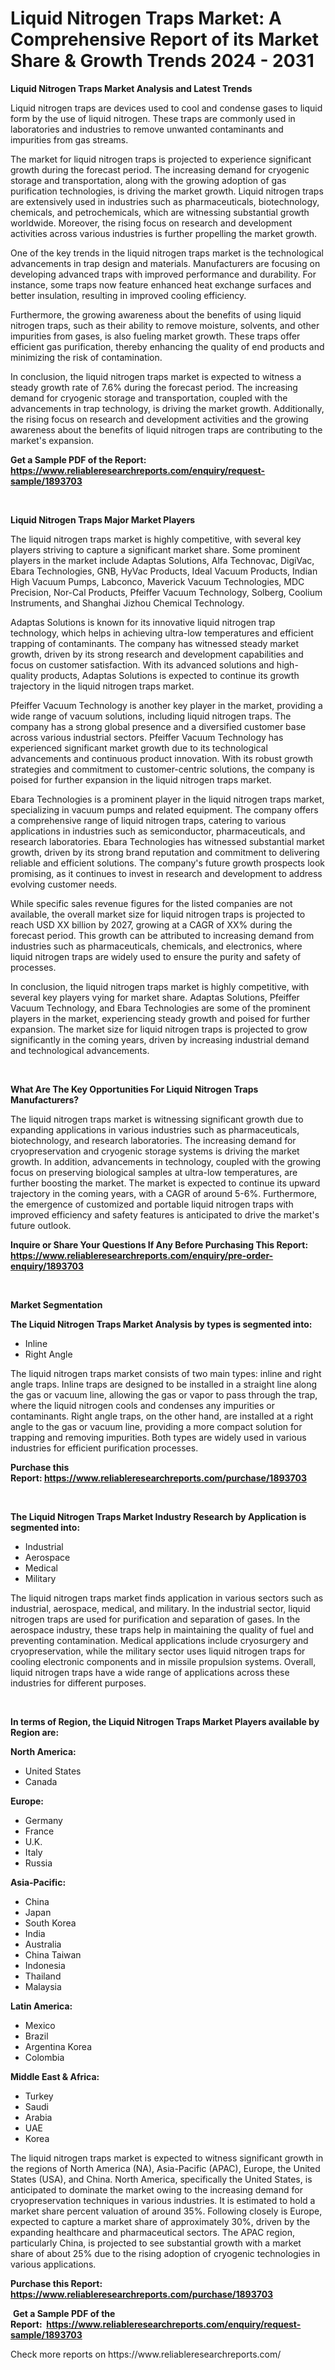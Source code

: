 <p><h1>Liquid Nitrogen Traps Market: A Comprehensive Report of its Market Share & Growth Trends 2024 - 2031</h1></p><p><strong>Liquid Nitrogen Traps Market Analysis and Latest Trends</strong></p>
<p><p>Liquid nitrogen traps are devices used to cool and condense gases to liquid form by the use of liquid nitrogen. These traps are commonly used in laboratories and industries to remove unwanted contaminants and impurities from gas streams.</p><p>The market for liquid nitrogen traps is projected to experience significant growth during the forecast period. The increasing demand for cryogenic storage and transportation, along with the growing adoption of gas purification technologies, is driving the market growth. Liquid nitrogen traps are extensively used in industries such as pharmaceuticals, biotechnology, chemicals, and petrochemicals, which are witnessing substantial growth worldwide. Moreover, the rising focus on research and development activities across various industries is further propelling the market growth.</p><p>One of the key trends in the liquid nitrogen traps market is the technological advancements in trap design and materials. Manufacturers are focusing on developing advanced traps with improved performance and durability. For instance, some traps now feature enhanced heat exchange surfaces and better insulation, resulting in improved cooling efficiency.</p><p>Furthermore, the growing awareness about the benefits of using liquid nitrogen traps, such as their ability to remove moisture, solvents, and other impurities from gases, is also fueling market growth. These traps offer efficient gas purification, thereby enhancing the quality of end products and minimizing the risk of contamination.</p><p>In conclusion, the liquid nitrogen traps market is expected to witness a steady growth rate of 7.6% during the forecast period. The increasing demand for cryogenic storage and transportation, coupled with the advancements in trap technology, is driving the market growth. Additionally, the rising focus on research and development activities and the growing awareness about the benefits of liquid nitrogen traps are contributing to the market's expansion.</p></p>
<p><strong>Get a Sample PDF of the Report:&nbsp; <a href="https://www.reliableresearchreports.com/enquiry/request-sample/1893703">https://www.reliableresearchreports.com/enquiry/request-sample/1893703</a></strong></p>
<p>&nbsp;</p>
<p><strong>Liquid Nitrogen Traps Major Market Players</strong></p>
<p><p>The liquid nitrogen traps market is highly competitive, with several key players striving to capture a significant market share. Some prominent players in the market include Adaptas Solutions, Alfa Technovac, DigiVac, Ebara Technologies, GNB, HyVac Products, Ideal Vacuum Products, Indian High Vacuum Pumps, Labconco, Maverick Vacuum Technologies, MDC Precision, Nor-Cal Products, Pfeiffer Vacuum Technology, Solberg, Coolium Instruments, and Shanghai Jizhou Chemical Technology.</p><p>Adaptas Solutions is known for its innovative liquid nitrogen trap technology, which helps in achieving ultra-low temperatures and efficient trapping of contaminants. The company has witnessed steady market growth, driven by its strong research and development capabilities and focus on customer satisfaction. With its advanced solutions and high-quality products, Adaptas Solutions is expected to continue its growth trajectory in the liquid nitrogen traps market.</p><p>Pfeiffer Vacuum Technology is another key player in the market, providing a wide range of vacuum solutions, including liquid nitrogen traps. The company has a strong global presence and a diversified customer base across various industrial sectors. Pfeiffer Vacuum Technology has experienced significant market growth due to its technological advancements and continuous product innovation. With its robust growth strategies and commitment to customer-centric solutions, the company is poised for further expansion in the liquid nitrogen traps market.</p><p>Ebara Technologies is a prominent player in the liquid nitrogen traps market, specializing in vacuum pumps and related equipment. The company offers a comprehensive range of liquid nitrogen traps, catering to various applications in industries such as semiconductor, pharmaceuticals, and research laboratories. Ebara Technologies has witnessed substantial market growth, driven by its strong brand reputation and commitment to delivering reliable and efficient solutions. The company's future growth prospects look promising, as it continues to invest in research and development to address evolving customer needs.</p><p>While specific sales revenue figures for the listed companies are not available, the overall market size for liquid nitrogen traps is projected to reach USD XX billion by 2027, growing at a CAGR of XX% during the forecast period. This growth can be attributed to increasing demand from industries such as pharmaceuticals, chemicals, and electronics, where liquid nitrogen traps are widely used to ensure the purity and safety of processes.</p><p>In conclusion, the liquid nitrogen traps market is highly competitive, with several key players vying for market share. Adaptas Solutions, Pfeiffer Vacuum Technology, and Ebara Technologies are some of the prominent players in the market, experiencing steady growth and poised for further expansion. The market size for liquid nitrogen traps is projected to grow significantly in the coming years, driven by increasing industrial demand and technological advancements.</p></p>
<p>&nbsp;</p>
<p><strong>What Are The Key Opportunities For Liquid Nitrogen Traps Manufacturers?</strong></p>
<p><p>The liquid nitrogen traps market is witnessing significant growth due to expanding applications in various industries such as pharmaceuticals, biotechnology, and research laboratories. The increasing demand for cryopreservation and cryogenic storage systems is driving the market growth. In addition, advancements in technology, coupled with the growing focus on preserving biological samples at ultra-low temperatures, are further boosting the market. The market is expected to continue its upward trajectory in the coming years, with a CAGR of around 5-6%. Furthermore, the emergence of customized and portable liquid nitrogen traps with improved efficiency and safety features is anticipated to drive the market's future outlook.</p></p>
<p><strong>Inquire or Share Your Questions If Any Before Purchasing This Report: <a href="https://www.reliableresearchreports.com/enquiry/pre-order-enquiry/1893703">https://www.reliableresearchreports.com/enquiry/pre-order-enquiry/1893703</a></strong></p>
<p>&nbsp;</p>
<p><strong>Market Segmentation</strong></p>
<p><strong>The Liquid Nitrogen Traps Market Analysis by types is segmented into:</strong></p>
<p><ul><li>Inline</li><li>Right Angle</li></ul></p>
<p><p>The liquid nitrogen traps market consists of two main types: inline and right angle traps. Inline traps are designed to be installed in a straight line along the gas or vacuum line, allowing the gas or vapor to pass through the trap, where the liquid nitrogen cools and condenses any impurities or contaminants. Right angle traps, on the other hand, are installed at a right angle to the gas or vacuum line, providing a more compact solution for trapping and removing impurities. Both types are widely used in various industries for efficient purification processes.</p></p>
<p><strong>Purchase this Report:&nbsp;<a href="https://www.reliableresearchreports.com/purchase/1893703">https://www.reliableresearchreports.com/purchase/1893703</a></strong></p>
<p>&nbsp;</p>
<p><strong>The Liquid Nitrogen Traps Market Industry Research by Application is segmented into:</strong></p>
<p><ul><li>Industrial</li><li>Aerospace</li><li>Medical</li><li>Military</li></ul></p>
<p><p>The liquid nitrogen traps market finds application in various sectors such as industrial, aerospace, medical, and military. In the industrial sector, liquid nitrogen traps are used for purification and separation of gases. In the aerospace industry, these traps help in maintaining the quality of fuel and preventing contamination. Medical applications include cryosurgery and cryopreservation, while the military sector uses liquid nitrogen traps for cooling electronic components and in missile propulsion systems. Overall, liquid nitrogen traps have a wide range of applications across these industries for different purposes.</p></p>
<p>&nbsp;</p>
<p><strong>In terms of Region, the Liquid Nitrogen Traps Market Players available by Region are:</strong></p>
<p>
    <p> <strong> North America: </strong>
        <ul>
            <li>United States</li>
            <li>Canada</li>
        </ul>
        </p> 
    <p> <strong> Europe: </strong>
        <ul>
            <li>Germany</li>
            <li>France</li>
            <li>U.K.</li>
            <li>Italy</li>
            <li>Russia</li>
        </ul>
        </p> 
    <p> <strong> Asia-Pacific: </strong>
        <ul>
            <li>China</li>
            <li>Japan</li>
            <li>South Korea</li>
            <li>India</li>
            <li>Australia</li>
            <li>China Taiwan</li>
            <li>Indonesia</li>
            <li>Thailand</li>
            <li>Malaysia</li>
        </ul>
        </p> 
    <p> <strong> Latin America: </strong>
        <ul>
            <li>Mexico</li>
            <li>Brazil</li>
            <li>Argentina Korea</li>
            <li>Colombia</li>
        </ul>
        </p> 
    <p> <strong> Middle East & Africa: </strong>
        <ul>
            <li>Turkey</li>
            <li>Saudi</li>
            <li>Arabia</li>
            <li>UAE</li>
            <li>Korea</li>
        </ul>
    </p>
    </p>
<p><p>The liquid nitrogen traps market is expected to witness significant growth in the regions of North America (NA), Asia-Pacific (APAC), Europe, the United States (USA), and China. North America, specifically the United States, is anticipated to dominate the market owing to the increasing demand for cryopreservation techniques in various industries. It is estimated to hold a market share percent valuation of around 35%. Following closely is Europe, expected to capture a market share of approximately 30%, driven by the expanding healthcare and pharmaceutical sectors. The APAC region, particularly China, is projected to see substantial growth with a market share of about 25% due to the rising adoption of cryogenic technologies in various applications.</p></p>
<p><strong>Purchase this Report: <a href="https://www.reliableresearchreports.com/purchase/1893703">https://www.reliableresearchreports.com/purchase/1893703</a></strong></p>
<p>&nbsp;<strong>Get a Sample PDF of the Report:&nbsp;&nbsp;<a href="https://www.reliableresearchreports.com/enquiry/request-sample/1893703">https://www.reliableresearchreports.com/enquiry/request-sample/1893703</a></strong></p>
<p><strong></strong></p>
<p>Check more reports on https://www.reliableresearchreports.com/</p>